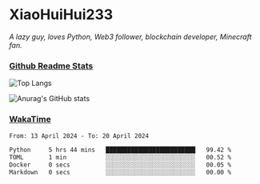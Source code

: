 # XiaoHuiHui233

*A lazy guy, loves Python, Web3 follower, blockchain developer, Minecraft fan.*

### [Github Readme Stats](https://github.com/anuraghazra/github-readme-stats)

![Top Langs](https://github-readme-stats.vercel.app/api/top-langs/?username=XiaoHuiHui233&layout=compact&theme=github_dark)

![Anurag's GitHub stats](https://github-readme-stats.vercel.app/api?username=XiaoHuiHui233&show_icons=true&theme=github_dark)

### [WakaTime](https://wakatime.com)

<!--START_SECTION:waka-->

```txt
From: 13 April 2024 - To: 20 April 2024

Python     5 hrs 44 mins   █████████████████████████   99.42 %
TOML       1 min           ░░░░░░░░░░░░░░░░░░░░░░░░░   00.52 %
Docker     0 secs          ░░░░░░░░░░░░░░░░░░░░░░░░░   00.05 %
Markdown   0 secs          ░░░░░░░░░░░░░░░░░░░░░░░░░   00.00 %
```

<!--END_SECTION:waka-->
